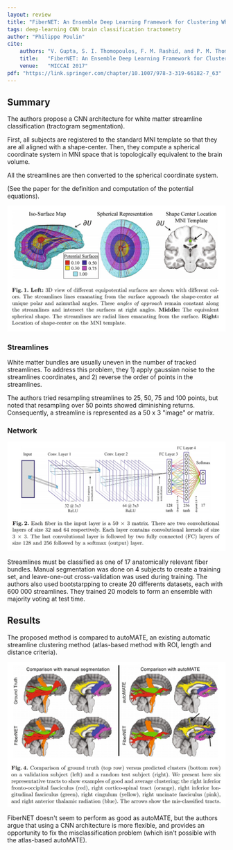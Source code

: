 ```yaml
---
layout: review
title: "FiberNET: An Ensemble Deep Learning Framework for Clustering White Matter Fibers"
tags: deep-learning CNN brain classification tractometry
author: "Philippe Poulin"
cite:
    authors: "V. Gupta, S. I. Thomopoulos, F. M. Rashid, and P. M. Thompson"
    title:   "FiberNET: An Ensemble Deep Learning Framework for Clustering White Matter Fibers"
    venue:   "MICCAI 2017"
pdf: "https://link.springer.com/chapter/10.1007/978-3-319-66182-7_63"
---
```


## Summary

The authors propose a CNN architecture for white matter streamline classification (tractogram segmentation).

First, all subjects are registered to the standard MNI template so that they are all aligned with a shape-center.
Then, they compute a spherical coordinate system in MNI space that is topologically equivalent to the brain volume.

All the streamlines are then converted to the spherical coordinate system.

(See the paper for the definition and computation of the potential equations).

![](/article/images/fibernet-clustering/figure1.jpg)


### Streamlines

White matter bundles are usually uneven in the number of tracked streamlines. To address this problem, they 1) apply gaussian noise to the streamlines coordinates, and 2) reverse the order of points in the streamlines.

The authors tried resampling streamlines to 25, 50, 75 and 100 points, but noted that resampling over 50 points showed diminishing returns. Consequently, a streamline is represented as a 50 x 3 "image" or matrix.

### Network

![](/article/images/fibernet-clustering/figure2.jpg)

Streamlines must be classified as one of 17 anatomically relevant fiber bundles. Manual segmentation was done on 4 subjects to create a training set, and leave-one-out cross-validation was used during training. The authors also used bootstarpping to create 20 differents datasets, each with 600 000 streamlines. They trained 20 models to form an ensemble with majority voting at test time.


## Results

The proposed method is compared to autoMATE, an existing automatic streamline clustering method (atlas-based method with ROI, length and distance criteria).

![](/article/images/fibernet-clustering/figure4.jpg)

FiberNET doesn't seem to perform as good as autoMATE, but the authors argue that using a CNN architecture is more flexible, and provides an opportunity to fix the misclassification problem (which isn't possible with the atlas-based autoMATE).


